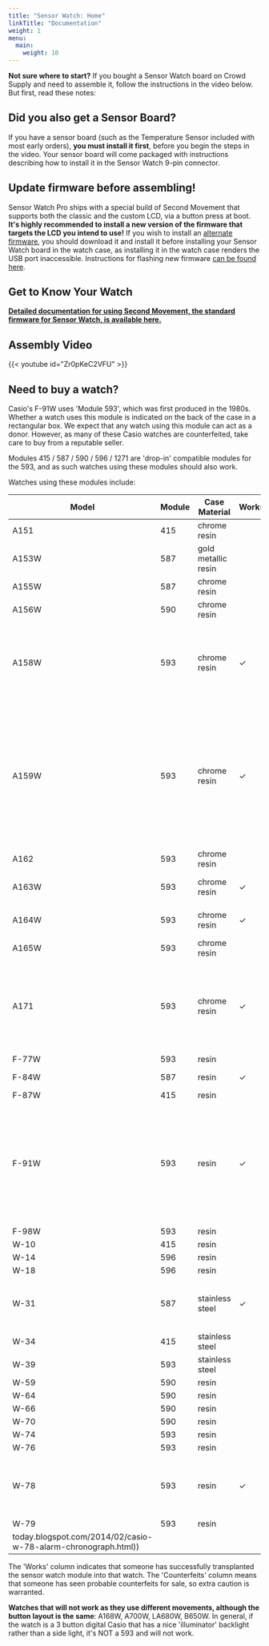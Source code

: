 ```yaml
---
title: "Sensor Watch: Home"
linkTitle: "Documentation"
weight: 1
menu:
  main:
    weight: 10
---
```

**Not sure where to start?** If you bought a Sensor Watch board on Crowd Supply and need to assemble it, follow the instructions in the video below. But first, read these notes:

Did you also get a Sensor Board?
--------------------------------

If you have a sensor board (such as the Temperature Sensor included with most early orders), **you must install it first**, before you begin the steps in the video. Your sensor board will come packaged with instructions describing how to install it in the Sensor Watch 9-pin connector.

Update firmware before assembling!
----------------------------------

Sensor Watch Pro ships with a special build of Second Movement that supports both the classic and the custom LCD, via a button press at boot. **It's highly recommended to install a new version of the firmware that targets the LCD you intend to use!** If you wish to install an [alternate firmware](/docs/firmware/prebuilt/), you should download it and install it before installing your Sensor Watch board in the watch case, as installing it in the watch case renders the USB port inaccessible. Instructions for flashing new firmware [can be found here](/docs/firmware/flashing/).

Get to Know Your Watch
----------------------

**[Detailed documentation for using Second Movement, the standard firmware for Sensor Watch, is available here.](/docs/using/)**

Assembly Video
--------------


{{< youtube id="Zr0pKeC2VFU" >}}

Need to buy a watch?
--------------------

Casio's F-91W uses 'Module 593', which was first produced in the 1980s. Whether a watch uses this module is indicated on the back of the case in a rectangular box. We expect that any watch using this module can act as a donor. However, as many of these Casio watches are counterfeited, take care to buy from a reputable seller.

Modules 415 / 587 / 590 / 596 / 1271 are 'drop-in' compatible modules for the 593, and as such watches using these modules should also work.

Watches using these modules include:

| Model | Module | Case Material       | Works | Counterfeits | Current variants |
| ----- | ------ | ------------------- | ----- | ------------ | ---------------- |
| A151  | 415    | chrome resin        |       |              |                  |
| A153W | 587    | gold metallic resin |       |              |                  |
| A155W | 587    | chrome resin        |       |              |                  |
| A156W | 590    | chrome resin        |       |              |                  |
| A158W | 593    | chrome resin        | ✓     | ⚠            | A158WA (silver, black face), A158WEA (silver, gold face), A158WETG (gold) |
| A159W | 593    | chrome resin        | ✓     | ⚠            | A159WA (silver, black face), A159WGEA (gold, black face), A159WAD (silver, black cut glass face), A159WGED (gold, black cut glass face) |
| A162  | 593    | chrome resin        |       |              |                  |
| A163W | 593    | chrome resin        | ✓     |              | A163WA (silver, black face) |
| A164W | 593    | chrome resin        | ✓     |              | A164WA (silver, black face) |
| A165W | 593    | chrome resin        |       |              |                  |
| A171  | 593    | chrome resin        | ✓     |              | A171WE (silver, black face), A171WEG (gold), A171WEGG (black), A171WEMG (gold) |
| F-77W | 593    | resin               |       |              |                  |
| F-84W | 587    | resin               | ✓     |              | F-84W (black)    |
| F-87W | 415    | resin               |       |              |                  |
| F-91W | 593    | resin               | ✓     | ⚠            | F-91W (black), F-91WG (black, gold face), F-91WM (coloured case), F-91WC (coloured), F-91WS (translucent) |
| F-98W | 593    | resin               |       |              |                  |
| W-10  | 415    | resin               |       |              |                  |
| W-14  | 596    | resin               |       |              |                  |
| W-18  | 596    | resin               |       |              |                  |
| W-31  | 587    | stainless steel     | ✓     |              | W-31 (vintage, stainless steel case & strap) |
| W-34  | 415    | stainless steel     |       |              |                  |
| W-39  | 593    | stainless steel     |       |              |                  |
| W-59  | 590    | resin               |       |              |                  |
| W-64  | 590    | resin               |       |              |                  |
| W-66  | 590    | resin               |       |              |                  |
| W-70  | 590    | resin               |       |              |                  |
| W-74  | 593    | resin               |       |              |                  |
| W-76  | 593    | resin               |       |              |                  |
| W-78  | 593    | resin               | ✓     |              | W-78 (vintage, larger and rounder with [a bit of a 90s look](http://whichwatchtoday.blogspot.com/2014/02/casio-w-78-alarm-chronograph.html)) |
| W-79  | 593    | resin               |       |              |                  |
today.blogspot.com/2014/02/casio-w-78-alarm-chronograph.html)) |

The 'Works' column indicates that someone has successfully transplanted the sensor watch module into that watch.
The 'Counterfeits' column means that someone has seen probable counterfeits for sale, so extra caution is warranted.

**Watches that will not work as they use different movements, although the button layout is the same**: A168W, A700W, LA680W, B650W. In general, if the watch is a 3 button digital Casio that has a nice 'illuminator' backlight rather than a side light, it's NOT a 593 and will not work.
